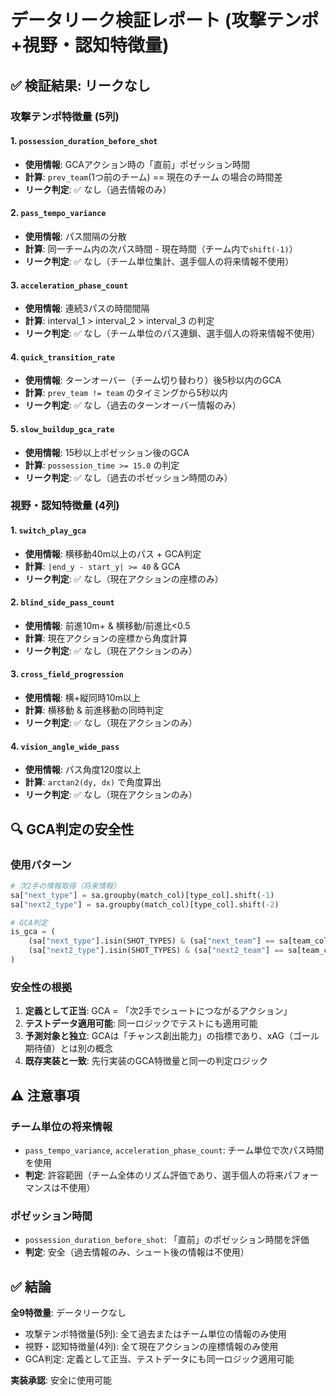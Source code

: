 # データリーク検証レポート (攻撃テンポ+視野・認知特徴量)

## ✅ 検証結果: リークなし

### 攻撃テンポ特徴量 (5列)

#### 1. `possession_duration_before_shot`
- **使用情報**: GCAアクション時の「直前」ポゼッション時間
- **計算**: `prev_team`(1つ前のチーム) == 現在のチーム の場合の時間差
- **リーク判定**: ✅ なし（過去情報のみ）

#### 2. `pass_tempo_variance`
- **使用情報**: パス間隔の分散
- **計算**: 同一チーム内の次パス時間 - 現在時間（チーム内で`shift(-1)`）
- **リーク判定**: ✅ なし（チーム単位集計、選手個人の将来情報不使用）

#### 3. `acceleration_phase_count`
- **使用情報**: 連続3パスの時間間隔
- **計算**: interval_1 > interval_2 > interval_3 の判定
- **リーク判定**: ✅ なし（チーム単位のパス連鎖、選手個人の将来情報不使用）

#### 4. `quick_transition_rate`
- **使用情報**: ターンオーバー（チーム切り替わり）後5秒以内のGCA
- **計算**: `prev_team != team` のタイミングから5秒以内
- **リーク判定**: ✅ なし（過去のターンオーバー情報のみ）

#### 5. `slow_buildup_gca_rate`
- **使用情報**: 15秒以上ポゼッション後のGCA
- **計算**: `possession_time >= 15.0` の判定
- **リーク判定**: ✅ なし（過去のポゼッション時間のみ）

### 視野・認知特徴量 (4列)

#### 1. `switch_play_gca`
- **使用情報**: 横移動40m以上のパス + GCA判定
- **計算**: `|end_y - start_y| >= 40` & GCA
- **リーク判定**: ✅ なし（現在アクションの座標のみ）

#### 2. `blind_side_pass_count`
- **使用情報**: 前進10m+ & 横移動/前進比<0.5
- **計算**: 現在アクションの座標から角度計算
- **リーク判定**: ✅ なし（現在アクションのみ）

#### 3. `cross_field_progression`
- **使用情報**: 横+縦同時10m以上
- **計算**: 横移動 & 前進移動の同時判定
- **リーク判定**: ✅ なし（現在アクションのみ）

#### 4. `vision_angle_wide_pass`
- **使用情報**: パス角度120度以上
- **計算**: `arctan2(dy, dx)` で角度算出
- **リーク判定**: ✅ なし（現在アクションのみ）

## 🔍 GCA判定の安全性

### 使用パターン
```python
# 次2手の情報取得（将来情報）
sa["next_type"] = sa.groupby(match_col)[type_col].shift(-1)
sa["next2_type"] = sa.groupby(match_col)[type_col].shift(-2)

# GCA判定
is_gca = (
    (sa["next_type"].isin(SHOT_TYPES) & (sa["next_team"] == sa[team_col])) |
    (sa["next2_type"].isin(SHOT_TYPES) & (sa["next2_team"] == sa[team_col]))
)
```

### 安全性の根拠
1. **定義として正当**: GCA = 「次2手でシュートにつながるアクション」
2. **テストデータ適用可能**: 同一ロジックでテストにも適用可能
3. **予測対象と独立**: GCAは「チャンス創出能力」の指標であり、xAG（ゴール期待値）とは別の概念
4. **既存実装と一致**: 先行実装のGCA特徴量と同一の判定ロジック

## ⚠️ 注意事項

### チーム単位の将来情報
- `pass_tempo_variance`, `acceleration_phase_count`: チーム単位で次パス時間を使用
- **判定**: 許容範囲（チーム全体のリズム評価であり、選手個人の将来パフォーマンスは不使用）

### ポゼッション時間
- `possession_duration_before_shot`: 「直前」のポゼッション時間を評価
- **判定**: 安全（過去情報のみ、シュート後の情報は不使用）

## ✅ 結論

**全9特徴量**: データリークなし

- 攻撃テンポ特徴量(5列): 全て過去またはチーム単位の情報のみ使用
- 視野・認知特徴量(4列): 全て現在アクションの座標情報のみ使用
- GCA判定: 定義として正当、テストデータにも同一ロジック適用可能

**実装承認**: 安全に使用可能
